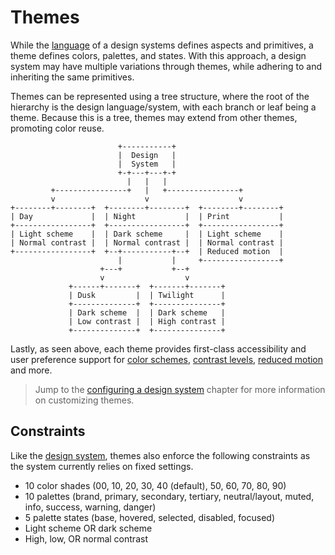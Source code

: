 # Themes

While the [language](./design-system.md#language) of a design systems defines aspects and
primitives, a theme defines colors, palettes, and states. With this approach, a design system may
have multiple variations through themes, while adhering to and inheriting the same primitives.

Themes can be represented using a tree structure, where the root of the hierarchy is the design
language/system, with each branch or leaf being a theme. Because this is a tree, themes may extend
from other themes, promoting color reuse.

```
                        +-----------+
                        |  Design   |
                        |  System   |
                        +-+---+---+-+
                          |   |   |
         +----------------+   |   +----------------+
         v                    v                    v
+--------+--------+  +--------+--------+  +--------+--------+
| Day             |  | Night           |  | Print           |
+-----------------+  +-----------------+  +-----------------+
| Light scheme    |  | Dark scheme     |  | Light scheme    |
| Normal contrast |  | Normal contrast |  | Normal contrast |
+-----------------+  +--+-----------+--+  | Reduced motion  |
                        |           |     +-----------------+
                    +---+           +--+
                    v                  v
             +------+-------+  +-------+-------+
             | Dusk         |  | Twilight      |
             +--------------+  +---------------+
             | Dark scheme  |  | Dark scheme   |
             | Low contrast |  | High contrast |
             +--------------+  +---------------+
```

Lastly, as seen above, each theme provides first-class accessibility and user preference support for
[color schemes](https://developer.mozilla.org/en-US/docs/Web/CSS/@media/prefers-color-scheme),
[contrast levels](https://developer.mozilla.org/en-US/docs/Web/CSS/@media/prefers-contrast),
[reduced motion](https://developer.mozilla.org/en-US/docs/Web/CSS/@media/prefers-reduced-motion) and
more.

> Jump to the [configuring a design system](../config/README.md) chapter for more information on
> customizing themes.

## Constraints

Like the [design system](./design-system.md#constraints), themes also enforce the following
constraints as the system currently relies on fixed settings.

- 10 color shades (00, 10, 20, 30, 40 (default), 50, 60, 70, 80, 90)
- 10 palettes (brand, primary, secondary, tertiary, neutral/layout, muted, info, success, warning,
  danger)
- 5 palette states (base, hovered, selected, disabled, focused)
- Light scheme OR dark scheme
- High, low, OR normal contrast
